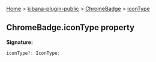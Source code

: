[Home](./index) &gt; [kibana-plugin-public](./kibana-plugin-public.md) &gt; [ChromeBadge](./kibana-plugin-public.chromebadge.md) &gt; [iconType](./kibana-plugin-public.chromebadge.icontype.md)

## ChromeBadge.iconType property

<b>Signature:</b>

```typescript
iconType?: IconType;
```
